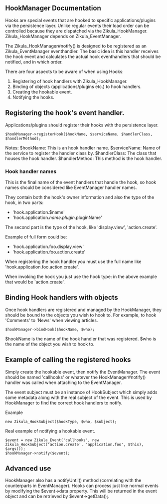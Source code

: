 HookManager Documentation
-------------------------

Hooks are special events that are hooked to specific applications/plugins via
the persistence layer.  Unlike regular events their load order can be controlled
because they are dispatched via the Zikula_HookManager. Zikula_HookManager depends on
Zikula_EventManager.

The Zikula_HookManager#notify() is designed to be registered as an Zikula_EventManager
eventhandler.  The basic idea is this handler receives the hook event and calculates
the actual hook eventhandlers that should be notified, and in which order.

There are four aspects to be aware of when using Hooks:

1. Registering of hook handlers with Zikula_HookManager.
2. Binding of objects (applications/plugins etc.) to hook handlers.
3. Creating the hookable event.
4. Notifying the hooks.

## Registering the hook's event handler.

Applications/plugins should register their hooks with the persistence layer.

    $hookManager->registerHook($hookName, $serviceName, $handlerClass, $handlerMethod);

Notes:
$hookName: This is an hook handler name.
$serviceName: Name of the service to register the handler class by.
$handlerClass: The class that houses the hook handler.
$handlerMethod: This method is the hook handler.

### Hook handler names

This is the final name of the event handlers that handle the hook, so hook names
should be considered like EventManager handler names.

They contain both the hook's owner information and also the type of the hook,
in two parts:

- 'hook.application.$name'
- 'hook.application.$name.plugin.$pluginName'

The second part is the type of the hook, like 'display.view', 'action.create'.

Example of full form could be:
- 'hook.application.foo.display.view'
- 'hook.application.foo.action.create'

When registering the hook handler you must use the full name like
'hook.application.foo.action.create'.

When invoking the hook you just use the hook type: in the above example that would
be 'action.create'.

## Binding Hook handlers with objects

Once hook handlers are registered and managed by the HookManager, they should be
bound to the objects you wish to hook to.  For example, to hook
'Comments' to 'News' when viewing articles.

    $hookManager->bindHook($hookName, $who);

$hookName is the name of the hook handler that was registered.
$who is the name of the object you wish to hook to.

## Example of calling the registered hooks

Simply create the hookable event, then notify the EventManager.  The event should
be named 'callhooks' or whatever the HookManager#notify() handler was called when
attaching to the EventManager.

The event subject must be an instance of HookSubject which simply adds some metadata
along with the real subject of the event. This is used by HookManager to find
the correct hook handlers to notify.

Example

    new Zikula_HookSubject($hookType, $who, $subject);

Real example of notifying a hookable event.

    $event = new Zikula_Event('callhooks', new Zikula_HookSubject('action.create', 'application.foo', $this), $args());
    $hookManager->notify($event);

## Advanced use

HookManager also has a notifyUntil() method (correlating with the counterparts in EventManager).
Hooks can process just like normal events by modifying the $event->data property.  This will be
returned in the event object and can be retrieved by $event->getData();.
